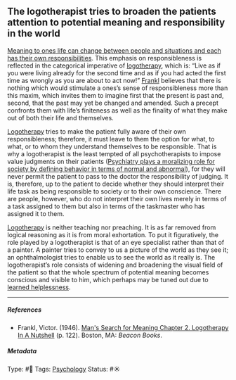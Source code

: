 ## The logotherapist tries to broaden the patients attention to potential meaning and responsibility in the world

[Meaning to ones life can change between people and situations and each has their own responsibilities](Meaning%20to%20ones%20life%20can%20change%20between%20people%20and%20situations%20and%20each%20has%20their%20own%20responsibilities.md). This emphasis on responsibleness is reflected in the categorical imperative of [logotherapy](), which is: “Live as if you were living already for the second time and as if you had acted the first time as wrongly as you are about to act now!” [Frankl]() believes that there is nothing which would stimulate a ones’s sense of responsibleness more than this maxim, which invites them to imagine first that the present is past and, second, that the past may yet be changed and amended. Such a precept confronts them with life’s finiteness as well as the finality of what they make out of both their life and themselves.

[Logotherapy]() tries to make the patient fully aware of their own responsibleness; therefore, it must leave to them the option for what, to what, or to whom they understand themselves to be responsible. That is why a logotherapist is the least tempted of all psychotherapists to impose value judgments on their patients ([Psychiatry plays a moralizing role for society by defining behavior in terms of normal and abnormal](Psychiatry%20plays%20a%20moralizing%20role%20for%20society%20by%20defining%20behavior%20in%20terms%20of%20normal%20and%20abnormal.md)), for they will never permit the patient to pass to the doctor the responsibility of judging. It is, therefore, up to the patient to decide whether they should interpret their life task as being responsible to society or to their own conscience. There are people, however, who do not interpret their own lives merely in terms of a task assigned to them but also in terms of the taskmaster who has assigned it to them.

[Logotherapy]() is neither teaching nor preaching. It is as far removed from logical reasoning as it is from moral exhortation. To put it figuratively, the role played by a logotherapist is that of an eye specialist rather than that of a painter. A painter tries to convey to us a picture of the world as they see it; an ophthalmologist tries to enable us to see the world as it really is. The logotherapist’s role consists of widening and broadening the visual field of the patient so that the whole spectrum of potential meaning becomes conscious and visible to him, which perhaps may be tuned out due to [learned helplessness](Learned%20helplessness.md).

---

##### References

* Frankl, Victor. (1946). [Man's Search for Meaning Chapter 2. Logotherapy In A Nutshell](Man's%20Search%20for%20Meaning%20Chapter%202.%20Logotherapy%20In%20A%20Nutshell.md) (p. 122). Boston, MA: *Beacon Books*. 

##### Metadata

Type: #🔴 
Tags: [Psychology](Psychology.md)
Status: #☀️ 
